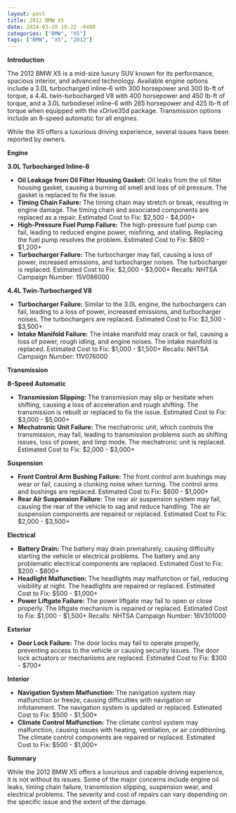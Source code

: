 ```yaml
---
layout: post
title: 2012 BMW X5
date: 2024-03-28 19:22 -0400
categories: ["BMW", "X5"]
tags: ["BMW", "X5", "2012"]
---
```

**Introduction**

The 2012 BMW X5 is a mid-size luxury SUV known for its performance, spacious interior, and advanced technology. Available engine options include a 3.0L turbocharged inline-6 with 300 horsepower and 300 lb-ft of torque, a 4.4L twin-turbocharged V8 with 400 horsepower and 450 lb-ft of torque, and a 3.0L turbodiesel inline-6 with 265 horsepower and 425 lb-ft of torque when equipped with the xDrive35d package. Transmission options include an 8-speed automatic for all engines.

While the X5 offers a luxurious driving experience, several issues have been reported by owners.

**Engine**

**3.0L Turbocharged Inline-6**

- **Oil Leakage from Oil Filter Housing Gasket:** Oil leaks from the oil filter housing gasket, causing a burning oil smell and loss of oil pressure. The gasket is replaced to fix the issue.
- **Timing Chain Failure:** The timing chain may stretch or break, resulting in engine damage. The timing chain and associated components are replaced as a repair.
Estimated Cost to Fix: $2,500 - $4,000+
- **High-Pressure Fuel Pump Failure:** The high-pressure fuel pump can fail, leading to reduced engine power, misfiring, and stalling. Replacing the fuel pump resolves the problem.
Estimated Cost to Fix: $800 - $1,200+
- **Turbocharger Failure:** The turbocharger may fail, causing a loss of power, increased emissions, and turbocharger noises. The turbocharger is replaced.
Estimated Cost to Fix: $2,000 - $3,000+
Recalls: NHTSA Campaign Number: 15V086000

**4.4L Twin-Turbocharged V8**

- **Turbocharger Failure:** Similar to the 3.0L engine, the turbochargers can fail, leading to a loss of power, increased emissions, and turbocharger noises. The turbochargers are replaced.
Estimated Cost to Fix: $2,500 - $3,500+
- **Intake Manifold Failure:** The intake manifold may crack or fail, causing a loss of power, rough idling, and engine noises. The intake manifold is replaced.
Estimated Cost to Fix: $1,000 - $1,500+
Recalls: NHTSA Campaign Number: 11V076000

**Transmission**

**8-Speed Automatic**

- **Transmission Slipping:** The transmission may slip or hesitate when shifting, causing a loss of acceleration and rough shifting. The transmission is rebuilt or replaced to fix the issue.
Estimated Cost to Fix: $3,000 - $5,000+
- **Mechatronic Unit Failure:** The mechatronic unit, which controls the transmission, may fail, leading to transmission problems such as shifting issues, loss of power, and limp mode. The mechatronic unit is replaced.
Estimated Cost to Fix: $2,000 - $3,000+

**Suspension**

- **Front Control Arm Bushing Failure:** The front control arm bushings may wear or fail, causing a clunking noise when turning. The control arms and bushings are replaced.
Estimated Cost to Fix: $600 - $1,000+
- **Rear Air Suspension Failure:** The rear air suspension system may fail, causing the rear of the vehicle to sag and reduce handling. The air suspension components are repaired or replaced.
Estimated Cost to Fix: $2,000 - $3,500+

**Electrical**

- **Battery Drain:** The battery may drain prematurely, causing difficulty starting the vehicle or electrical problems. The battery and any problematic electrical components are replaced.
Estimated Cost to Fix: $200 - $800+
- **Headlight Malfunction:** The headlights may malfunction or fail, reducing visibility at night. The headlights are repaired or replaced.
Estimated Cost to Fix: $500 - $1,000+
- **Power Liftgate Failure:** The power liftgate may fail to open or close properly. The liftgate mechanism is repaired or replaced.
Estimated Cost to Fix: $1,000 - $1,500+
Recalls: NHTSA Campaign Number: 16V301000

**Exterior**

- **Door Lock Failure:** The door locks may fail to operate properly, preventing access to the vehicle or causing security issues. The door lock actuators or mechanisms are replaced.
Estimated Cost to Fix: $300 - $700+

**Interior**

- **Navigation System Malfunction:** The navigation system may malfunction or freeze, causing difficulties with navigation or infotainment. The navigation system is updated or replaced.
Estimated Cost to Fix: $500 - $1,500+
- **Climate Control Malfunction:** The climate control system may malfunction, causing issues with heating, ventilation, or air conditioning. The climate control components are repaired or replaced.
Estimated Cost to Fix: $500 - $1,000+

**Summary**

While the 2012 BMW X5 offers a luxurious and capable driving experience, it is not without its issues. Some of the major concerns include engine oil leaks, timing chain failure, transmission slipping, suspension wear, and electrical problems. The severity and cost of repairs can vary depending on the specific issue and the extent of the damage.
